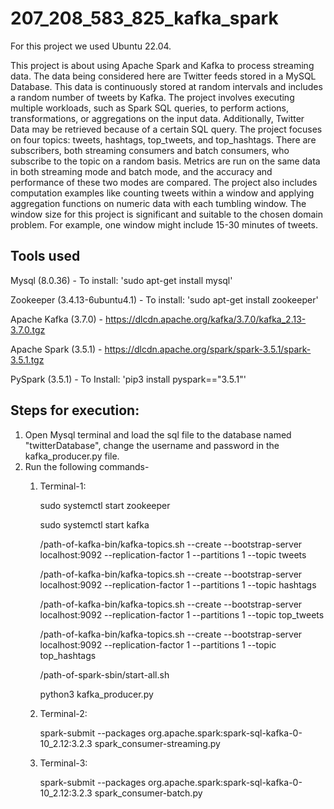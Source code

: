 # 207_208_583_825_kafka_spark

For this project we used Ubuntu 22.04.

This project is about using Apache Spark and Kafka to process streaming data. The data being considered here are Twitter feeds stored in a MySQL Database. This data is continuously stored at random intervals and includes a random number of tweets by Kafka.
The project involves executing multiple workloads, such as Spark SQL queries, to perform actions, transformations, or aggregations on the input data. Additionally, Twitter Data may be retrieved because of a certain SQL query.
The project focuses on four topics: tweets, hashtags, top_tweets, and top_hashtags. There are subscribers, both streaming consumers and batch consumers, who subscribe to the topic on a random basis. Metrics are run on the same data in both streaming mode and batch mode, and the accuracy and performance of these two modes are compared.
The project also includes computation examples like counting tweets within a window and applying aggregation functions on numeric data with each tumbling window. The window size for this project is significant and suitable to the chosen domain problem. For example, one window might include 15-30 minutes of tweets.

## Tools used
Mysql (8.0.36) - To install: 'sudo apt-get install mysql'

Zookeeper (3.4.13-6ubuntu4.1) - To install: 'sudo apt-get install zookeeper'

Apache Kafka (3.7.0) - https://dlcdn.apache.org/kafka/3.7.0/kafka_2.13-3.7.0.tgz

Apache Spark (3.5.1) - https://dlcdn.apache.org/spark/spark-3.5.1/spark-3.5.1.tgz

PySpark (3.5.1) - To Install: 'pip3 install pyspark=="3.5.1"'

## Steps for execution:

1) Open Mysql terminal and load the sql file to the database named "twitterDatabase", change the username and password in the kafka_producer.py file.
2) Run the following commands-
   1) Terminal-1:
      
      sudo systemctl start zookeeper
   
      sudo systemctl start kafka

      /path-of-kafka-bin/kafka-topics.sh --create --bootstrap-server localhost:9092 --replication-factor 1 --partitions 1 --topic tweets

      /path-of-kafka-bin/kafka-topics.sh --create --bootstrap-server localhost:9092 --replication-factor 1 --partitions 1 --topic hashtags

      /path-of-kafka-bin/kafka-topics.sh --create --bootstrap-server localhost:9092 --replication-factor 1 --partitions 1 --topic top_tweets

      /path-of-kafka-bin/kafka-topics.sh --create --bootstrap-server localhost:9092 --replication-factor 1 --partitions 1 --topic top_hashtags

      /path-of-spark-sbin/start-all.sh

      python3 kafka_producer.py

   2) Terminal-2:
      
      spark-submit --packages org.apache.spark:spark-sql-kafka-0-10_2.12:3.2.3 spark_consumer-streaming.py

   3) Terminal-3:
      
      spark-submit --packages org.apache.spark:spark-sql-kafka-0-10_2.12:3.2.3 spark_consumer-batch.py

